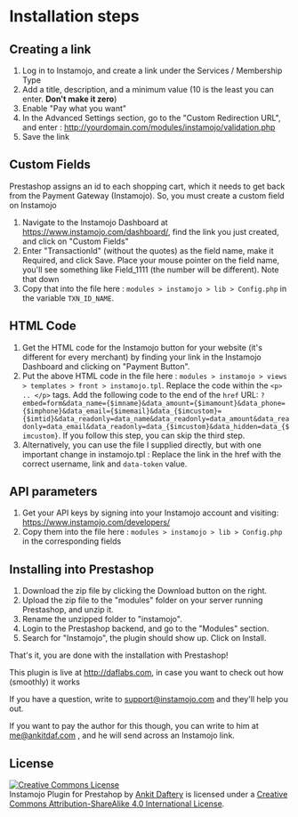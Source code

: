 Installation steps
===================

Creating a link
---------------

1. Log in to Instamojo, and create a link under the Services / Membership Type
2. Add a title, description, and a minimum value (10 is the least you can enter. **Don't make it zero**)
3. Enable "Pay what you want"
4. In the Advanced Settings section, go to the "Custom Redirection URL", and enter : http://yourdomain.com/modules/instamojo/validation.php
5. Save the link


Custom Fields
--------------

Prestashop assigns an id to each shopping cart, which it needs to get back from the Payment Gateway (Instamojo). So, you must create a custom field on Instamojo

1. Navigate to the Instamojo Dashboard at https://www.instamojo.com/dashboard/, find the link you just created, and click on "Custom Fields"
2. Enter "TransactionId" (without the quotes) as the field name, make it Required, and click Save. Place your mouse pointer on the field name, you'll see something like Field_1111 (the number will be different). Note that down
3. Copy that into the file here : `modules > instamojo > lib > Config.php` in the variable `TXN_ID_NAME`.


HTML Code
---------

1. Get the HTML code for the Instamojo button for your website (it's different for every merchant) by finding your link in the Instamojo Dashboard and clicking on "Payment Button".
2. Put the above HTML code in the file here : `modules > instamojo > views > templates > front > instamojo.tpl`. Replace the code within the `<p> .. </p>` tags. Add the following code to the end of the `href` URL: `?embed=form&data_name={$imname}&data_amount={$imamount}&data_phone={$imphone}&data_email={$imemail}&data_{$imcustom}={$imtid}&data_readonly=data_name&data_readonly=data_amount&data_readonly=data_email&data_readonly=data_{$imcustom}&data_hidden=data_{$imcustom}`. If you follow this step, you can skip the third step.
3. Alternatively, you can use the file I supplied directly, but with one important change in instamojo.tpl : Replace the link in the href with the correct username, link and `data-token` value.

API parameters
---------------

1. Get your API keys by signing into your Instamojo account and visiting: https://www.instamojo.com/developers/
2. Copy them into the file here : `modules > instamojo > lib > Config.php` in the corresponding fields


Installing into Prestashop
---------------------------

1. Download the zip file by clicking the Download button on the right.
2. Upload the zip file to the "modules" folder on your server running Prestashop, and unzip it.
3. Rename the unzipped folder to "instamojo".
4. Login to the Prestashop backend, and go to the "Modules" section.
5. Search for "Instamojo", the plugin should show up. Click on Install.

That's it, you are done with the installation with Prestashop!

This plugin is live at http://daflabs.com, in case you want to check out how (smoothly) it works

If you have a question, write to support@instamojo.com and they'll help you out.

If you want to pay the author for this though, you can write to him at me@ankitdaf.com , and he will send across an Instamojo link.


License
--------

<a rel="license" href="http://creativecommons.org/licenses/by-sa/4.0/"><img alt="Creative Commons License" style="border-width:0" src="https://i.creativecommons.org/l/by-sa/4.0/88x31.png" /></a><br /><span xmlns:dct="http://purl.org/dc/terms/" property="dct:title">Instamojo Plugin for Prestahop</span> by <a xmlns:cc="http://creativecommons.org/ns#" href="http://ankitdaf.com" property="cc:attributionName" rel="cc:attributionURL">Ankit Daftery</a> is licensed under a <a rel="license" href="http://creativecommons.org/licenses/by-sa/4.0/">Creative Commons Attribution-ShareAlike 4.0 International License</a>.
